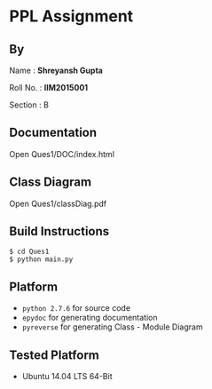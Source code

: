 # PPL Assignment

## By

Name : __Shreyansh Gupta__

Roll No. : __IIM2015001__

Section : B

## Documentation

Open Ques1/DOC/index.html

## Class Diagram

Open Ques1/classDiag.pdf

## Build Instructions

```
$ cd Ques1
$ python main.py
```

## Platform

* `python 2.7.6` for source code
* `epydoc` for generating documentation
* `pyreverse` for generating Class - Module Diagram

## Tested Platform

* Ubuntu 14.04 LTS 64-Bit
